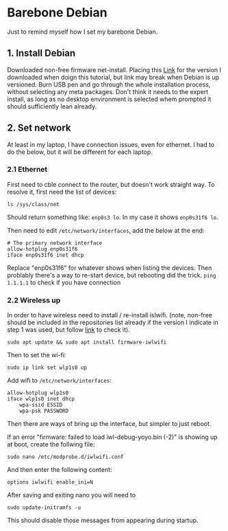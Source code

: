 # Barebone Debian
Just to remind myself how I set my barebone Debian.

## 1. Install Debian
Downloaded non-free firmware net-install. Placing this [Link](https://cdimage.debian.org/cdimage/unofficial/non-free/cd-including-firmware/current/amd64/iso-cd/) for the version I downloaded when doign this tutorial, but link may break when Debian is up versioned. Burn USB pen and go through the whole installation process, without selecting any meta packages. Don't think it needs to the expert install, as long as no desktop environment is selected whem prompted it should sufficiently lean already.

## 2. Set network
At least in my laptop, I have connection issues, even for ethernet. I had to do the below, but it will be different for each laptop.

### 2.1 Ethernet
First need to cble connect to the router, but doesn't work straight way. To resolve it, first need the list of devices:
```
ls /sys/class/net
```
Should return something like: `enp0s3 lo`. In my case it shows `enp0s31f6 lo`.

Then need to edit `/etc/network/interfaces`, add the below at the end:
```
# The primary network interface
allow-hotplug enp0s31f6
iface enp0s31f6 inet dhcp
```
Replace "enp0s31f6" for whatever shows when listing the devices.
Then problably there's a way to re-start device, but rebooting did the trick. `ping 1.1.1.1` to check if you have connection

### 2.2 Wireless up
In order to have wireless need to install / re-install islwifi. (note, non-free should be included in the repositories list already if the version I indicate in step 1 was used, but follow [link](https://linuxhint.com/enable-non-free-packages-debian-11/) to check it).
```
sudo apt update && sudo apt install firmware-iwlwifi
```

Then to set the wi-fi:
```
sudo ip link set wlp1s0 up
```
Add wifi to `/etc/network/interfaces`:
```
allow-hotplug wlp1s0
iface wlp1s0 inet dhcp
    wpa-ssid ESSID
    wpa-psk PASSWORD
```
Then there are ways of bring up the interface, but simpler to just reboot.


If an error "firmware: failed to load iwl-debug-yoyo.bin (-2)" is showing up at boot, create the follwing file:
```
sudo nano /etc/modprobe.d/iwlwifi.conf
```
And then enter the following content:
```
options iwlwifi enable_ini=N
```
After saving and exiting nano you will need to
```
sudo update-initramfs -u
```
This should disable those messages from appearing during startup.


